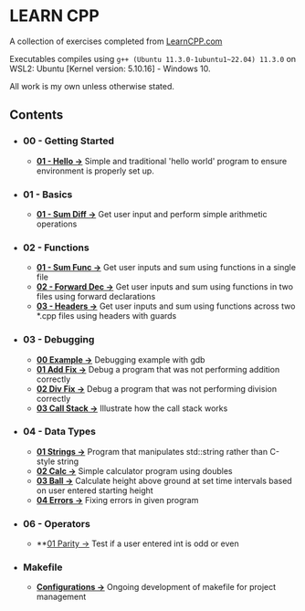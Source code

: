 # LEARN CPP

A collection of exercises completed from [LearnCPP.com](https://www.learncpp.com/)

Executables compiles using `g++ (Ubuntu 11.3.0-1ubuntu1~22.04) 11.3.0` on WSL2: Ubuntu [Kernel version: 5.10.16] - Windows 10.

All work is my own unless otherwise stated.

## Contents

- ### 00 - Getting Started
    - **[01 - Hello &rarr;](./00-GettingStarted/01-hello)** Simple and traditional 'hello world' program to ensure environment is properly set up.
- ### 01 - Basics
    - **[01 - Sum Diff &rarr;](./01-Basics/01-sum_diff/)** Get user input and perform simple arithmetic operations
- ### 02 - Functions
    - **[01 - Sum Func &rarr;](./02-Functions/01-sum_func/)** Get user inputs and sum using functions in a single file
    - **[02 - Forward Dec &rarr;](./02-Functions/02-forward_dec/)** Get user inputs and sum using functions in two files using forward declarations
    - **[03 - Headers &rarr;](./02-Functions/03-headers/)** Get user inputs and sum using functions across two *.cpp files using headers with guards
- ### 03 - Debugging
    - **[00 Example &rarr;](./03-Debugging/00-example/)** Debugging example with gdb
    - **[01 Add Fix &rarr;](./03-Debugging/01-add_fix/)** Debug a program that was not performing addition correctly
    - **[02 Div Fix &rarr;](./03-Debugging/02-div_fix/)** Debug a program that was not performing division correctly
    - **[03 Call Stack &rarr;](./03-Debugging/03-call_stack/)** Illustrate how the call stack works
- ### 04 - Data Types
    - **[01 Strings &rarr;](./04-DataTypes/01-strings/)** Program that manipulates std::string rather than C-style string
    - **[02 Calc &rarr;](./04-DataTypes/02-calc/)** Simple calculator program using doubles
    - **[03 Ball &rarr;](./04-DataTypes/03-ball/)** Calculate height above ground at set time intervals based on user entered starting height
    - **[04 Errors &rarr;](./04-DataTypes/04-errors/)** Fixing errors in given program
- ### 06 - Operators
    - **[01 Parity &rarr;](./06-Operators/01-parity/) Test if a user entered int is odd or even
- ### Makefile
    - **[Configurations &rarr;](/Makefile/)** Ongoing development of makefile for project management